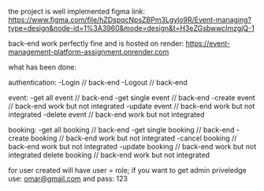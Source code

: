 the project is well implemented figma link: https://www.figma.com/file/hZDspqcNpsZBPm3Lgylo9R/Event-managing?type=design&node-id=1%3A3960&mode=design&t=H3eZGsbwwcImzgjQ-1

back-end work perfectly fine and is hosted on render: https://event-management-platform-assignment.onrender.com

what has been done:

authentication: -Login // back-end -Logout // back-end

event: -get all event // back-end -get single event // back-end -create event // back-end work but not integrated -update event // back-end work but not integrated -delete event // back-end work but not integrated

booking: -get all booking // back-end -get single booking // back-end -create booking // back-end work but not integrated -cancel booking // back-end work but not integrated -update booking // back-end work but not integrated delete booking // back-end work but not integrated

for user created will have user = role; if you want to get admin priveledge use: omar@gmail.com and pass: 123